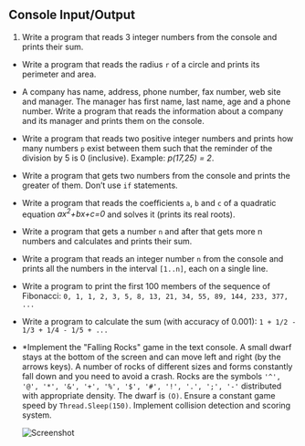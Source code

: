 ## Console Input/Output

1. Write a program that reads 3 integer numbers from the console and prints their sum.
* Write a program that reads the radius `r` of a circle and prints its perimeter and area.
* A company has name, address, phone number, fax number, web site and manager. The manager has first name, last name, age and a phone number. Write a program that reads the information about a company and its manager and prints them on the console.
* Write a program that reads two positive integer numbers and prints how many numbers `p` exist between them such that the reminder of the division by 5 is 0 (inclusive). Example: *p(17,25) = 2*.
* Write a program that gets two numbers from the console and prints the greater of them. Don’t use `if` statements.
* Write a program that reads the coefficients `a`, `b` and `c` of a quadratic equation *ax<sup>2</sup>+bx+c=0* and solves it (prints its real roots).
* Write a program that gets a number `n` and after that gets more n numbers and calculates and prints their sum.
* Write a program that reads an integer number `n` from the console and prints all the numbers in the interval `[1..n]`, each on a single line.
* Write a program to print the first 100 members of the sequence of Fibonacci: `0, 1, 1, 2, 3, 5, 8, 13, 21, 34, 55, 89, 144, 233, 377, ...`
* Write a program to calculate the sum (with accuracy of 0.001): `1 + 1/2 - 1/3 + 1/4 - 1/5 + ...`
* \*Implement the "Falling Rocks" game in the text console. A small dwarf stays at the bottom of the screen and can move left and right (by the arrows keys). A number of rocks of different sizes and forms constantly fall down and you need to avoid a crash. Rocks are the symbols `'^', '@', '*', '&', '+', '%', '$', '#', '!', '.', ';', '-'` distributed with appropriate density. The dwarf is `(O)`. Ensure a constant game speed by `Thread.Sleep(150)`. Implement collision detection and scoring system.

	![Screenshot](https://raw.github.com/jasssonpet/TelerikAcademy/master/csharppart1/4.ConsoleInputOutput/11.FallingRocks/index.png)